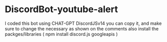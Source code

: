 # DiscordBot-youtube-alert
I coded this bot using CHAT-GPT DiscordJSv14 you can copy it, and make sure to change the necessary as shown on the comments
also install the packges/libraries ( npm install discord.js googleapis )
